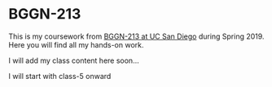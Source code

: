 # BGGN-213

This is my coursework from [BGGN-213 at UC San Diego](https://bioboot.github.io/bggn213_S19/) during Spring 2019. Here you will find all my hands-on work.

I will add my class content here soon...

I will start with class-5 onward
